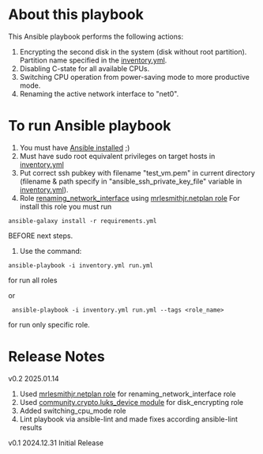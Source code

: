 
# About this playbook

This Ansible playbook performs the following actions:

1. Encrypting the second disk in the system (disk without root partition). Partition name specified in the [inventory.yml](inventory.yml).
1. Disabling C-state for all available CPUs.
1. Switching CPU operation from power-saving mode to more productive mode.
1. Renaming the active network interface to "net0". 

# To run Ansible playbook

1. You must have [Ansible installed](https://docs.ansible.com/ansible/latest/installation_guide/intro_installation.html) ;)
1. Must have sudo root equivalent privileges on target hosts in [inventory.yml](inventory.yml)
1. Put correct ssh pubkey with filename "test_vm.pem" in current directory (filename & path specify in "ansible_ssh_private_key_file" variable in [inventory.yml](inventory.yml)).
1. Role [renaming_network_interface](./roles/renaming_network_interface/) using [mrlesmithjr.netplan role](https://galaxy.ansible.com/ui/standalone/roles/mrlesmithjr/netplan/)
   For install this role you must run
```shell
ansible-galaxy install -r requirements.yml
```
BEFORE next steps.
1. Use the command:
```shell
ansible-playbook -i inventory.yml run.yml
```
for run all roles 

or

```shell
 ansible-playbook -i inventory.yml run.yml --tags <role_name>

```
for run only specific role.

# Release Notes

v0.2 2025.01.14
  1. Used [mrlesmithjr.netplan role](https://galaxy.ansible.com/ui/standalone/roles/mrlesmithjr/netplan/) for renaming_network_interface role
  1. Used [community.crypto.luks_device module](https://docs.ansible.com/ansible/latest/collections/community/crypto/luks_device_module.html) for disk_encrypting role
  1. Added switching_cpu_mode role
  1. Lint playbook via ansible-lint and made fixes according ansible-lint results
     
v0.1 2024.12.31
  Initial Release
